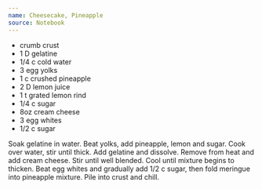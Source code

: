 ```yaml
---
name: Cheesecake, Pineapple
source: Notebook
---
```


* crumb crust
* 1 D gelatine
* 1/4 c cold water
* 3 egg yolks
* 1 c crushed pineapple
* 2 D lemon juice
* 1 t grated lemon rind
* 1/4 c sugar
* 8oz cream cheese
* 3 egg whites
* 1/2 c sugar

Soak gelatine in water. Beat yolks, add pineapple, lemon and sugar.  Cook over water, stir until thick.  Add gelatine and dissolve.  Remove from heat and add cream cheese.  Stir until well blended.  Cool until mixture begins to thicken.  Beat egg whites and gradually add 1/2 c sugar, then fold meringue into pineapple mixture.  Pile into crust and chill.

